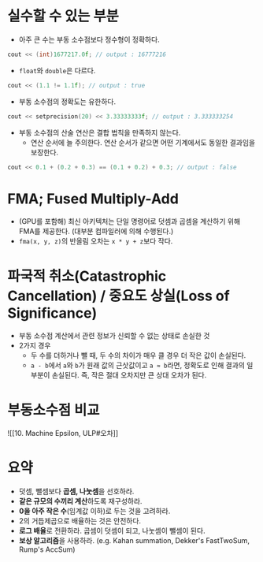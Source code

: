 # 실수할 수 있는 부분
- 아주 큰 수는 부동 소수점보다 정수형이 정확하다.
```cpp
cout << (int)1677217.0f; // output : 16777216
```

- `float`와 `double`은 다르다.
```cpp
cout << (1.1 != 1.1f); // output : true
```

- 부동 소수점의 정확도는 유한하다.
```cpp
cout << setprecision(20) << 3.33333333f; // output : 3.333333254
```

- 부동 소수점의 산술 연산은 결합 법칙을 만족하지 않는다.
	- 연산 순서에 늘 주의한다. 연산 순서가 같으면 어떤 기계에서도 동일한 결과임을 보장한다.
```cpp
cout << 0.1 + (0.2 + 0.3) == (0.1 + 0.2) + 0.3; // output : false
```

# FMA; Fused Multiply-Add
- (GPU를 포함해) 최신 아키텍처는 단일 명령어로 덧셈과 곱셈을 계산하기 위해 FMA를 제공한다. (대부분 컴파일러에 의해 수행된다.)
- `fma(x, y, z)`의 반올림 오차는 `x * y + z`보다 작다.

# 파국적 취소(Catastrophic Cancellation) / 중요도 상실(Loss of Significance)
- 부동 소수점 계산에서 관련 정보가 신뢰할 수 없는 상태로 손실한 것
- 2가지 경우
	- 두 수를 더하거나 뺄 때, 두 수의 차이가 매우 클 경우 더 작은 값이 손실된다.
	- `a - b`에서 `a`와 `b`가 원래 값의 근삿값이고 `a ≈ b`라면, 정확도로 인해 결과의 일부분이 손실된다. 즉, 작은 절대 오차지만 큰 상대 오차가 된다.

# 부동소수점 비교
![[10. Machine Epsilon, ULP#오차]]

# 요약
- 덧셈, 뺄셈보다 **곱셈, 나눗셈**을 선호하라.
- **같은 규모의 수끼리 계산**하도록 재구성하라.
- **0을 아주 작은 수**(임계값 이하)로 두는 것을 고려하라.
- 2의 거듭제곱으로 배율하는 것은 안전하다.
- **로그 배율**로 전환하라. 곱셈이 덧셈이 되고, 나눗셈이 뺄셈이 된다.
- **보상 알고리즘**을 사용하라. (e.g. Kahan summation, Dekker's FastTwoSum, Rump's AccSum)